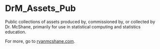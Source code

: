 # DrM_Assets_Pub
Public collections of assets produced by, commissioned by, or collected by Dr. McShane, primarily for use in statistical computing and statistics education. 

For more, go to [ryanmcshane.com](https://ryanmcshane.com).
